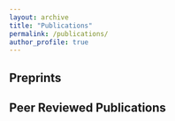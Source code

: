 ```yaml
---
layout: archive
title: "Publications"
permalink: /publications/
author_profile: true
---
```

Preprints
---------

<script src="https://bibbase.org/show?bib=https://raghavendra80.github.io/files/pre.bib&jsonp=1"></script>


Peer Reviewed Publications
---------------------------

<script src="https://bibbase.org/show?bib=https://raghavendra80.github.io/files/conf.bib&jsonp=1"></script>
